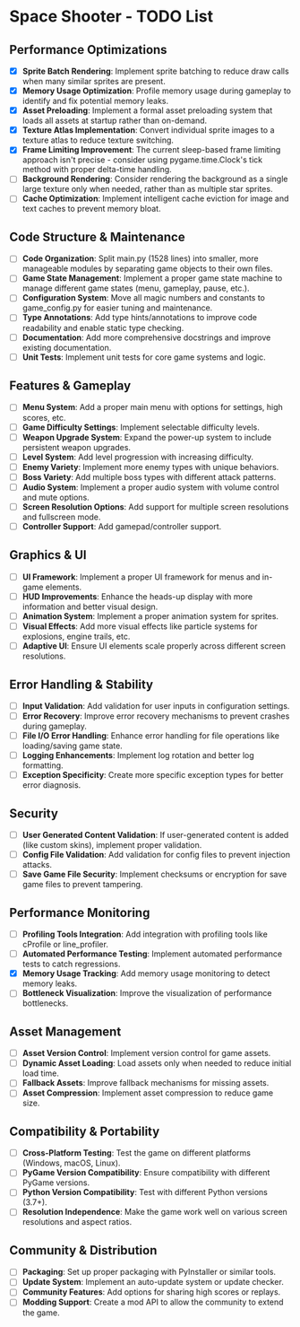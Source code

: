 # Space Shooter - TODO List

## Performance Optimizations

- [x] **Sprite Batch Rendering**: Implement sprite batching to reduce draw calls when many similar sprites are present.
- [x] **Memory Usage Optimization**: Profile memory usage during gameplay to identify and fix potential memory leaks.
- [x] **Asset Preloading**: Implement a formal asset preloading system that loads all assets at startup rather than on-demand.
- [x] **Texture Atlas Implementation**: Convert individual sprite images to a texture atlas to reduce texture switching.
- [x] **Frame Limiting Improvement**: The current sleep-based frame limiting approach isn't precise - consider using pygame.time.Clock's tick method with proper delta-time handling.
- [ ] **Background Rendering**: Consider rendering the background as a single large texture only when needed, rather than as multiple star sprites.
- [ ] **Cache Optimization**: Implement intelligent cache eviction for image and text caches to prevent memory bloat.

## Code Structure & Maintenance

- [ ] **Code Organization**: Split main.py (1528 lines) into smaller, more manageable modules by separating game objects to their own files.
- [ ] **Game State Management**: Implement a proper game state machine to manage different game states (menu, gameplay, pause, etc.).
- [ ] **Configuration System**: Move all magic numbers and constants to game_config.py for easier tuning and maintenance.
- [ ] **Type Annotations**: Add type hints/annotations to improve code readability and enable static type checking.
- [ ] **Documentation**: Add more comprehensive docstrings and improve existing documentation.
- [ ] **Unit Tests**: Implement unit tests for core game systems and logic.

## Features & Gameplay

- [ ] **Menu System**: Add a proper main menu with options for settings, high scores, etc.
- [ ] **Game Difficulty Settings**: Implement selectable difficulty levels.
- [ ] **Weapon Upgrade System**: Expand the power-up system to include persistent weapon upgrades.
- [ ] **Level System**: Add level progression with increasing difficulty.
- [ ] **Enemy Variety**: Implement more enemy types with unique behaviors.
- [ ] **Boss Variety**: Add multiple boss types with different attack patterns.
- [ ] **Audio System**: Implement a proper audio system with volume control and mute options.
- [ ] **Screen Resolution Options**: Add support for multiple screen resolutions and fullscreen mode.
- [ ] **Controller Support**: Add gamepad/controller support.

## Graphics & UI

- [ ] **UI Framework**: Implement a proper UI framework for menus and in-game elements.
- [ ] **HUD Improvements**: Enhance the heads-up display with more information and better visual design.
- [ ] **Animation System**: Implement a proper animation system for sprites.
- [ ] **Visual Effects**: Add more visual effects like particle systems for explosions, engine trails, etc.
- [ ] **Adaptive UI**: Ensure UI elements scale properly across different screen resolutions.

## Error Handling & Stability

- [ ] **Input Validation**: Add validation for user inputs in configuration settings.
- [ ] **Error Recovery**: Improve error recovery mechanisms to prevent crashes during gameplay.
- [ ] **File I/O Error Handling**: Enhance error handling for file operations like loading/saving game state.
- [ ] **Logging Enhancements**: Implement log rotation and better log formatting.
- [ ] **Exception Specificity**: Create more specific exception types for better error diagnosis.

## Security

- [ ] **User Generated Content Validation**: If user-generated content is added (like custom skins), implement proper validation.
- [ ] **Config File Validation**: Add validation for config files to prevent injection attacks.
- [ ] **Save Game File Security**: Implement checksums or encryption for save game files to prevent tampering.

## Performance Monitoring

- [ ] **Profiling Tools Integration**: Add integration with profiling tools like cProfile or line_profiler.
- [ ] **Automated Performance Testing**: Implement automated performance tests to catch regressions.
- [x] **Memory Usage Tracking**: Add memory usage monitoring to detect memory leaks.
- [ ] **Bottleneck Visualization**: Improve the visualization of performance bottlenecks.

## Asset Management

- [ ] **Asset Version Control**: Implement version control for game assets.
- [ ] **Dynamic Asset Loading**: Load assets only when needed to reduce initial load time.
- [ ] **Fallback Assets**: Improve fallback mechanisms for missing assets.
- [ ] **Asset Compression**: Implement asset compression to reduce game size.

## Compatibility & Portability

- [ ] **Cross-Platform Testing**: Test the game on different platforms (Windows, macOS, Linux).
- [ ] **PyGame Version Compatibility**: Ensure compatibility with different PyGame versions.
- [ ] **Python Version Compatibility**: Test with different Python versions (3.7+).
- [ ] **Resolution Independence**: Make the game work well on various screen resolutions and aspect ratios.

## Community & Distribution

- [ ] **Packaging**: Set up proper packaging with PyInstaller or similar tools.
- [ ] **Update System**: Implement an auto-update system or update checker.
- [ ] **Community Features**: Add options for sharing high scores or replays.
- [ ] **Modding Support**: Create a mod API to allow the community to extend the game.

